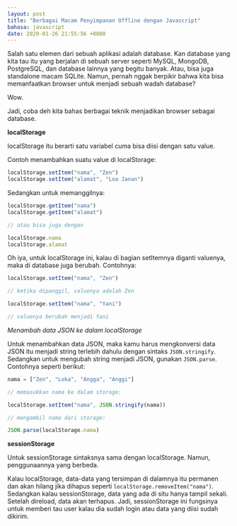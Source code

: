 ```yaml
---
layout: post
title: "Berbagai Macam Penyimpanan Offline dengan Javascript"
bahasa: javascript
date: 2020-01-26 21:55:56 +0800
---
```


Salah satu elemen dari sebuah aplikasi adalah database. Kan database yang kita tau itu yang berjalan di sebuah server seperti MySQL, MongoDB, PostgreSQL, dan database lainnya yang begitu banyak. Atau, bisa juga standalone macam SQLite. Namun, pernah nggak berpikir bahwa kita bisa memanfaatkan browser untuk menjadi sebuah wadah database?

Wow.

Jadi, coba deh kita bahas berbagai teknik menjadikan browser sebagai database.

**localStorage**

localStorage itu berarti satu variabel cuma bisa diisi dengan satu value. 

Contoh menambahkan suatu value di localStorage:

```javascript
localStorage.setItem("nama", "Zen")
localStorage.setItem("alamat", "Loa Janan")
```

Sedangkan untuk memanggilnya:

```javascript
localStorage.getItem("nama")
localStorage.getItem("alamat")

// atau bisa juga dengan

localStorage.nama
localStorage.alamat
```

Oh iya, untuk localStorage ini, kalau di bagian setItemnya diganti valuenya, maka di database juga berubah. Contohnya:

```javascript
localStorage.setItem("nama", "Zen")

// ketika dipanggil, valuenya adalah Zen

localStorage.setItem("nama", "Yani")

// valuenya berubah menjadi Yani
```

_Menambah data JSON ke dalam localStorage_

Untuk menambahkan data JSON, maka kamu harus mengkonversi data JSON itu menjadi string terlebih dahulu dengan sintaks `JSON.stringify`. Sedangkan untuk mengubah string menjadi JSON, gunakan `JSON.parse`. Contohnya seperti berikut:

```javascript
nama = ["Zen", "Loka", "Angga", "Anggi"]

// memasukkan nama ke dalam storage:

localStorage.setItem("nama", JSON.stringify(nama))

// mengambil nama dari storage:

JSON.parse(localStorage.nama)
```

**sessionStorage**

Untuk sessionStorage sintaksnya sama dengan localStorage. Namun, penggunaannya yang berbeda.

Kalau localStorage, data-data yang tersimpan di dalamnya itu permanen dan akan hilang jika dihapus seperti `localStorage.removeItem("nama")`. Sedangkan kalau sessionStorage, data yang ada di situ hanya tampil sekali. Setelah direload, data akan terhapus. Jadi, sessionStorage ini fungsinya untuk memberi tau user kalau dia sudah login atau data yang diisi sudah dikirim.